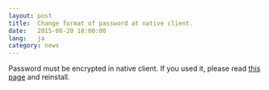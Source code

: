 ```yaml
---
layout: post
title:  Change format of password at native client.
date:   2015-06-20 18:00:00
lang:   ja
category: news
---
```


Password must be encrypted in native client. If you used it, please read <a href="http://www.processwarp.org/docs/2015/06/20/ja-required_install.html" target="_blank">this page</a> and reinstall.
